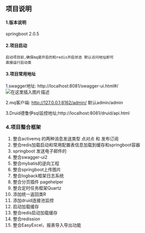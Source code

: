 ## 项目说明

#### 1.版本说明
springboot 2.0.5

#### 2.项目启动
    启动项目前,确保mq是开启的和redis开启状态 默认访问地址即可
    直接运行启动类
    
#### 3.项目常用地址
1.swagger地址: http://localhost:8081/swagger-ui.html#/
![在这里插入图片描述](https://img-blog.csdnimg.cn/20200602194521698.png?x-oss-process=image/watermark,type_ZmFuZ3poZW5naGVpdGk,shadow_1,text_aHR0cHM6Ly9ibG9nLmNzZG4ubmV0L0NvcmV5WHV1,size_5,color_FFFFFF,t_10)
        
2.mq客户端:    http://127.0.0.1:8162/admin/
默认admin/admin   

3.Druid德鲁伊sql监控地址;http://localhost:8081/druid/api.html


### 4.项目整合框架
1.  整合activemq 的两种消息发送类型 点对点 和 发布订阅
2.  整合redis加载启动和常用配置表信息加载到缓存和springboot容器
3.  springboot 发送电子邮件的
4.  整合swagger-ui2
3.  整合mybatis的逆向工程
4.  整合springboot上传图片
5.  整合logback框架日志系统
6.  整合分页插件 pagehelper
7.  整合定时任务框架Quartz
8.  添加统一返回类R
9.  添加druid连接池监控
10. 启动加载缓存
11. 整合redis启动加载缓存
12. 整合redission
13. 整合EasyExcel，报表导入导出功能

   
     

